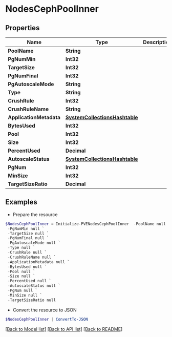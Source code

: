 # NodesCephPoolInner
## Properties

Name | Type | Description | Notes
------------ | ------------- | ------------- | -------------
**PoolName** | **String** |  | [optional] 
**PgNumMin** | **Int32** |  | [optional] 
**TargetSize** | **Int32** |  | [optional] 
**PgNumFinal** | **Int32** |  | [optional] 
**PgAutoscaleMode** | **String** |  | [optional] 
**Type** | **String** |  | [optional] 
**CrushRule** | **Int32** |  | [optional] 
**CrushRuleName** | **String** |  | [optional] 
**ApplicationMetadata** | [**SystemCollectionsHashtable**](.md) |  | [optional] 
**BytesUsed** | **Int32** |  | [optional] 
**Pool** | **Int32** |  | [optional] 
**Size** | **Int32** |  | [optional] 
**PercentUsed** | **Decimal** |  | [optional] 
**AutoscaleStatus** | [**SystemCollectionsHashtable**](.md) |  | [optional] 
**PgNum** | **Int32** |  | [optional] 
**MinSize** | **Int32** |  | [optional] 
**TargetSizeRatio** | **Decimal** |  | [optional] 

## Examples

- Prepare the resource
```powershell
$NodesCephPoolInner = Initialize-PVENodesCephPoolInner  -PoolName null `
 -PgNumMin null `
 -TargetSize null `
 -PgNumFinal null `
 -PgAutoscaleMode null `
 -Type null `
 -CrushRule null `
 -CrushRuleName null `
 -ApplicationMetadata null `
 -BytesUsed null `
 -Pool null `
 -Size null `
 -PercentUsed null `
 -AutoscaleStatus null `
 -PgNum null `
 -MinSize null `
 -TargetSizeRatio null
```

- Convert the resource to JSON
```powershell
$NodesCephPoolInner | ConvertTo-JSON
```

[[Back to Model list]](../README.md#documentation-for-models) [[Back to API list]](../README.md#documentation-for-api-endpoints) [[Back to README]](../README.md)

